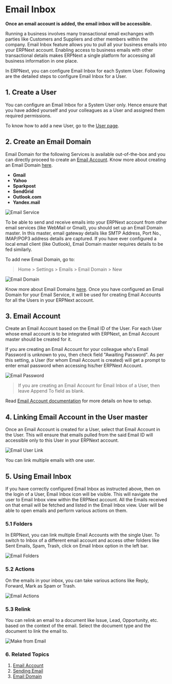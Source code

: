 <!-- add-breadcrumbs -->
# Email Inbox

**Once an email account is added, the email inbox will be accessible.**

Running a business involves many transactional email exchanges with parties like Customers and Suppliers and other members within the company. Email Inbox feature allows you to pull all your business emails into your ERPNext account. Enabling access to business emails with other transactional details makes ERPNext a single platform for accessing all business information in one place.

In ERPNext, you can configure Email Inbox for each System User. Following are the detailed steps to configure Email Inbox for a User.

## 1. Create a User

You can configure an Email Inbox for a System User only. Hence ensure that you have added yourself and your colleagues as a User and assigned them required permissions.

To know how to add a new User, go to the [User page](/docs/user/manual/en/setting-up/users-and-permissions/adding-users).

## 2. Create an Email Domain

Email Domain for the following Services is available out-of-the-box and you can directly proceed to create an [Email Account](/docs/user/manual/en/setting-up/email/email-account). Know more about creating an Email Domain [here](/docs/user/manual/en/setting-up/email/email-domain).

* **Gmail**
* **Yahoo**
* **Sparkpost**
* **SendGrid**
* **Outlook.com**
* **Yandex.mail**

<img class="screenshot" alt="Email Service" src="{{docs_base_url}}/v12/assets/img/setup/email/email-service.png">

To be able to send and receive emails into your ERPNext account from other email services (like WebMail or Gmail), you should set up an Email Domain master. In this master, email gateway details like SMTP Address, Port No., IMAP/POP3 address details are captured. If you have ever configured a local email client (like Outlook), Email Domain master requires details to be fed similarly.

To add new Email Domain, go to:

> Home > Settings > Emails > Email Domain > New

<img class="screenshot" alt="Email Domain" src="{{docs_base_url}}/v12/assets/img/setup/email/email-domain.png">

Know more about Email Domains [here](/docs/user/manual/en/setting-up/email/email-domain). Once you have configured an Email Domain for your Email Service, it will be used for creating Email Accounts for all the Users in your ERPNext account.

## 3. Email Account

Create an Email Account based on the Email ID of the User. For each User whose email account is to be integrated with ERPNext, an Email Account master should be created for it. 

If you are creating an Email Account for your colleague who's Email Password is unknown to you, then check field "Awaiting Password". As per this setting, a User (for whom Email Account is created) will get a prompt to enter email password when accessing his/her ERPNext Account.

<img class="screenshot" alt="Email Password" src="{{docs_base_url}}/v12/assets/img/setup/email/email-password.png">

> If you are creating an Email Account for Email Inbox of a User, then leave Append To field as blank.

Read [Email Account documentation](/docs/user/manual/en/setting-up/email/email-account) for more details on how to setup.

## 4. Linking Email Account in the User master

Once an Email Account is created for a User, select that Email Account in the User. This will ensure that emails pulled from the said Email ID will accessible only to this User in your ERPNext account.

<img class="screenshot" alt="Email User Link" src="{{docs_base_url}}/v12/assets/img/setup/email/email-user-link.png">

You can link multiple emails with one user.

## 5. Using Email Inbox

If you have correctly configured Email Inbox as instructed above, then on the login of a User, Email Inbox icon will be visible. This will navigate the user to Email Inbox view within the ERPNext account. All the Emails received on that email will be fetched and listed in the Email Inbox view. User will be able to open emails and perform various actions on them.

### 5.1 Folders

In ERPNext, you can link multiple Email Accounts with the single User. To switch to Inbox of a different email account and access other folders like Sent Emails, Spam, Trash, click on Email Inbox option in the left bar.

<img class="screenshot" alt="Email Folders" src="{{docs_base_url}}/v12/assets/img/setup/email/email-folders.png">

### 5.2 Actions

On the emails in your inbox, you can take various actions like Reply, Forward, Mark as Spam or Trash.

<img class="screenshot" alt="Email Actions" src="{{docs_base_url}}/v12/assets/img/setup/email/email-actions.png">

### 5.3 Relink

You can relink an email to a document like Issue, Lead, Opportunity, etc. based on the context of the email. Select the document type and the document to link the email to.

<img class="screenshot" alt="Make from Email" src="{{docs_base_url}}/v12/assets/img/setup/email/make-from-email.png">

### 6. Related Topics
1. [Email Account](/docs/user/manual/en/setting-up/email/email-account)
1. [Sending Email](/docs/user/manual/en/setting-up/email/sending-email)
1. [Email Domain](/docs/user/manual/en/setting-up/email/email-domain)
